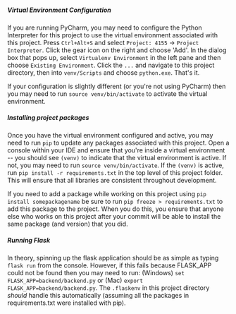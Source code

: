 
##### Virtual Environment Configuration
If you are running PyCharm, you may need to configure the Python Interpreter for this project to use the virtual environment 
associated with this project.  Press `Ctrl+Alt+S` and select `Project: 4155` -> `Project Interpreter`.  Click the gear 
icon on the right and choose 'Add'.  In the dialog box that pops up, select `Virtualenv Environment` in the left pane
and then choose `Existing Environment`.  Click the `...` and navigate to this project directory, then into `venv/Scripts`
and choose `python.exe`.   That's it.
 
If your configuration is slightly different (or you're not using PyCharm) then you may need to run `source venv/bin/activate` 
to activate the virtual environment. 

##### Installing project packages
Once you have the virtual environment configured and active, you may need to run `pip` to update any packages associated 
with this project.  Open a console within your IDE and ensure that you're inside a virtual environment -- you should see `(venv)` 
to indicate that the virtual environment is active.  If not, you may need to run `source venv/bin/activate`.  If the 
`(venv)` is active, run `pip install -r requirements.txt` in the top level of this project folder.  This will ensure 
that all libraries are consistent throughout development. 

If you need to add a package while working on this project using `pip install somepackagename` be sure to run
`pip freeze > requirements.txt` to add this package to the project.  When you do this, you ensure that anyone else who
works on this project after your commit will be able to install the same package (and version) that you did.

##### Running Flask
In theory, spinning up the flask application should be as simple as typing `flask run` from the console.  However,
if this fails because FLASK_APP could not be found then you may need to run: (Windows) `set FLASK_APP=backend/backend.py` 
or (Mac) `export FLASK_APP=backend/backend.py`.  The `.flaskenv` in this project directory *should* handle this 
automatically (assuming all the packages in requirements.txt were installed with pip). 
